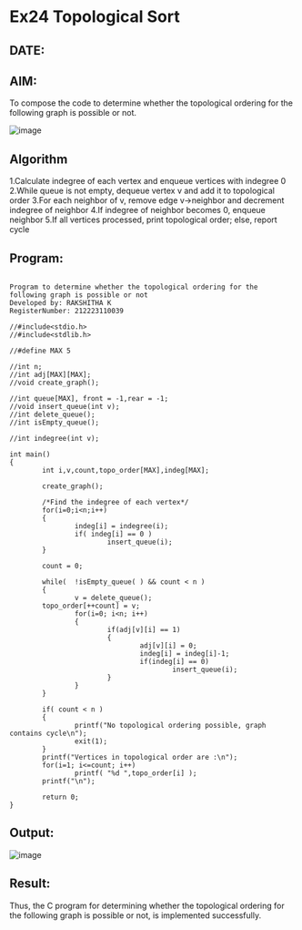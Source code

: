 # Ex24 Topological Sort
## DATE:
## AIM:
To compose the code to determine whether the topological ordering for the following graph is possible or not.

![image](https://github.com/user-attachments/assets/c74a7111-9b59-475c-aad4-9baf23d50ec0)


## Algorithm
1.Calculate indegree of each vertex and enqueue vertices with indegree 0
2.While queue is not empty, dequeue vertex v and add it to topological order
3.For each neighbor of v, remove edge v->neighbor and decrement indegree of neighbor
4.If indegree of neighbor becomes 0, enqueue neighbor
5.If all vertices processed, print topological order; else, report cycle 

## Program:
~~~

Program to determine whether the topological ordering for the following graph is possible or not
Developed by: RAKSHITHA K
RegisterNumber: 212223110039

//#include<stdio.h>
//#include<stdlib.h>

//#define MAX 5

//int n;    
//int adj[MAX][MAX]; 
//void create_graph();

//int queue[MAX], front = -1,rear = -1;
//void insert_queue(int v);
//int delete_queue();
//int isEmpty_queue();

//int indegree(int v);

int main()
{
        int i,v,count,topo_order[MAX],indeg[MAX];

        create_graph();

        /*Find the indegree of each vertex*/
        for(i=0;i<n;i++)
        {
                indeg[i] = indegree(i);
                if( indeg[i] == 0 )
                        insert_queue(i);
        }

        count = 0;

        while(  !isEmpty_queue( ) && count < n )
        {
                v = delete_queue();
        topo_order[++count] = v; 
                for(i=0; i<n; i++)
                {
                        if(adj[v][i] == 1)
                        {
                                adj[v][i] = 0;
                                indeg[i] = indeg[i]-1;
                                if(indeg[i] == 0)
                                        insert_queue(i);
                        }
                }
        }

        if( count < n )
        {
                printf("No topological ordering possible, graph contains cycle\n");
                exit(1);
        }
        printf("Vertices in topological order are :\n");
        for(i=1; i<=count; i++)
                printf( "%d ",topo_order[i] );
        printf("\n");

        return 0;
}
~~~
## Output:
![image](https://github.com/user-attachments/assets/6bd1d5eb-7101-4190-a1ce-a237dcc319a1)

## Result:
Thus, the C program for determining whether the topological ordering for the following graph is possible or not, is implemented successfully.
